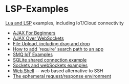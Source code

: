 # LSP-Examples
 [Lua and LSP](https://realtimelogic.com/products/lua-server-pages/) examples, including IoT/Cloud connectivity


* [AJAX For Beginners](AJAX)
* [AJAX Over WebSockets](AJAX-Over-WebSockets)
* [File Upload, including drag and drop](upload)
* [How to add 'require' search path to an app](require-test)
* [SMQ IoT Examples](SMQ-examples)
* [SQLite shared connection example](sqlite-shared-conn)
* [Sockets and webSockets examples](socket-examples)
* [Web Shell](Web-Shell) -- web based alternative to SSH
* [The ephemeral request/response environment](command-env)
